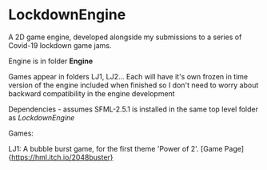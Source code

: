 # LockdownEngine
A 2D game engine, developed alongside my submissions to a series of Covid-19 lockdown game jams.

Engine is in folder __Engine__ 

Games appear in folders LJ1, LJ2... Each will have it's own frozen in time version of the engine included when finished so I don't need to worry about backward compatibility in the engine development

Dependencies - assumes SFML-2.5.1 is installed in the same top level folder as _LockdownEngine_

Games:

LJ1: A bubble burst game, for the first theme 'Power of 2'.  [Game Page]{https://hml.itch.io/2048buster} 